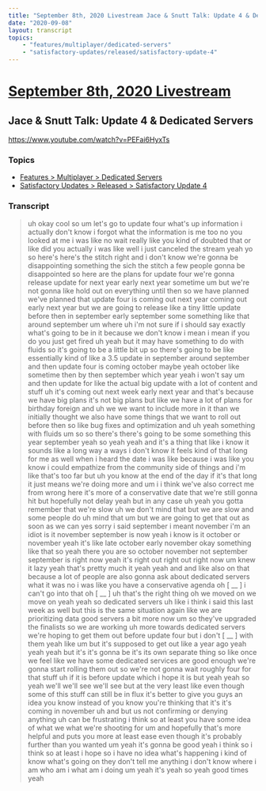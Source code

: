 ```yaml
---
title: "September 8th, 2020 Livestream Jace & Snutt Talk: Update 4 & Dedicated Servers"
date: "2020-09-08"
layout: transcript
topics:
    - "features/multiplayer/dedicated-servers"
    - "satisfactory-updates/released/satisfactory-update-4"
---
```

# [September 8th, 2020 Livestream](../2020-09-08.md)
## Jace & Snutt Talk: Update 4 & Dedicated Servers
https://www.youtube.com/watch?v=PEFai6HyxTs

### Topics
* [Features > Multiplayer > Dedicated Servers](../topics/features/multiplayer/dedicated-servers.md)
* [Satisfactory Updates > Released > Satisfactory Update 4](../topics/satisfactory-updates/released/satisfactory-update-4.md)

### Transcript

> uh okay cool so um let's go to update four what's up information i actually don't know i forgot what the information is me too no you looked at me i was like no wait really like you kind of doubted that or like did you actually i was like well i just canceled the stream yeah yo so here's here's the stitch right and i don't know we're gonna be disappointing something the sich the stitch a few people gonna be disappointed so here are the plans for update four we're gonna release update for next year early next year sometime um but we're not gonna like hold out on everything until then so we have planned we've planned that update four is coming out next year coming out early next year but we are going to release like a tiny little update before then in september early september some something like that around september um where uh i'm not sure if i should say exactly what's going to be in it because we don't know i mean i mean if you do you just get fired uh yeah but it may have something to do with fluids so it's going to be a little bit up so there's going to be like essentially kind of like a 3.5 update in september around september and then update four is coming october maybe yeah october like sometime then by then september which year yeah i won't say um and then update for like the actual big update with a lot of content and stuff uh it's coming out next week early next year and that's because we have big plans it's not big plans but like we have a lot of plans for birthday foreign and uh we we want to include more in it than we initially thought we also have some things that we want to roll out before then so like bug fixes and optimization and uh yeah something with fluids um so so there's there's going to be some something this year september yeah so yeah yeah and it's a thing that like i know it sounds like a long way a ways i don't know it feels kind of that long for me as well when i heard the date i was like because i was like you know i could empathize from the community side of things and i'm like that's too far but uh you know at the end of the day if it's that long it just means we're doing more and um i i think we've also correct me from wrong here it's more of a conservative date that we're still gonna hit but hopefully not delay yeah but in any case uh yeah you gotta remember that we're slow uh we don't mind that but we are slow and some people do uh mind that um but we are going to get that out as soon as we can yes sorry i said september i meant november i'm an idiot is it november september is now yeah i know is it october or november yeah it's like late october early november okay something like that so yeah there you are so october november not september september is right now yeah it's right out right out right now um knew it lazy yeah that's pretty much it yeah yeah and and like also on that because a lot of people are also gonna ask about dedicated servers what it was no i was like you have a conservative agenda oh [ __ ] i can't go into that oh [ __ ] uh that's the right thing oh we moved on we move on yeah yeah so dedicated servers uh like i think i said this last week as well but this is the same situation again like we are prioritizing data good servers a bit more now um so they've upgraded the finalists so we are working uh more towards dedicated servers we're hoping to get them out before update four but i don't [ __ ] with them yeah like um but it's supposed to get out like a year ago yeah yeah yeah but it's it's gonna be it's its own separate thing so like once we feel like we have some dedicated services are good enough we're gonna start rolling them out so we're not gonna wait roughly four for that stuff uh if it is before update which i hope it is but yeah yeah so yeah we'll we'll see we'll see but at the very least like even though some of this stuff can still be in flux it's better to give you guys an idea you know instead of you know you're thinking that it's it's coming in november uh and but us not confirming or denying anything uh can be frustrating i think so at least you have some idea of what we what we're shooting for um and hopefully that's more helpful and puts you more at least ease even though it's probably further than you wanted um yeah it's gonna be good yeah i think so i think so at least i hope so i have no idea what's happening i kind of know what's going on they don't tell me anything i don't know where i am who am i what am i doing um yeah it's yeah so yeah good times yeah
